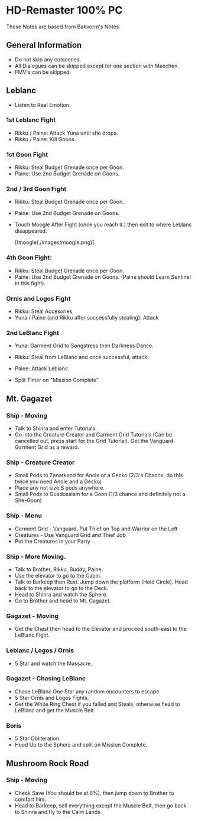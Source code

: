 # HD-Remaster 100% PC

These Notes are based from Bakvorm's Notes.

## General Information

  * Do not skip any cutscenes.
  * All Dialogues can be skipped except for one section with Maechen.
  * FMV's can be skipped. 

## Leblanc

  * Listen to Real Emotion.

### 1st Leblanc Fight

  * Rikku / Paine: Attack Yuna until she drops.
  * Rikku / Paine: Kill Goons.

### 1st Goon Fight
  * Rikku: Steal Budget Grenade once per Goon.
  * Paine: Use 2nd Budget Grenade on Goons.

### 2nd / 3rd Goon Fight
  * Rikku: Steal Budget Grenade once per Goon.
  * Paine: Use 2nd Budget Grenade on Goons.
  * Touch Moogle After Fight (once you reach it.) then exit to where Leblanc disappeared. 

    [!moogle(./images/moogle.png)]

### 4th Goon Fight: 
  * Rikku: Steal Budget Grenade once per Goon.
  * Paine: Use 2nd Budget Grenade on Goons. (Paine should Learn Sentinel in this fight).

### Ornis and Logos Fight
  * Rikku: Steal Accesories
  * Yuna / Paine (and Rikku after successfully stealing): Attack

### 2nd LeBlanc Fight
  * Yuna: Garment Grid to Songstress then Darkness Dance.
  * Rikku: Steal from LeBlanc and once successful, attack.
  * Paine: Attack Leblanc.

  * Split Timer on "Mission Complete"

## Mt. Gagazet

### Ship - Moving
  * Talk to Shinra and enter Tutorials.
  * Go into the Creature Creator and Garment Grid Tutorials (Can be cancelled out, press start for the Grid Tutorial). Get the Vanguard Garment Grid as a reward.

### Ship - Creature Creator
  * Small Pods to Zanarkand for Anole or a Gecko (2/3's Chance, do this twice you need Anole and a Gecko)
  * Place any not size S pods anywhere. 
  * Small Pods to Guadosalam for a Goon (1/3 chance and definitely not a She-Goon)

### Ship - Menu
  * Garment Grid - Vanguard. Put Thief on Top and Warrior on the Left
  * Creatures - Use Vanguard Grid and Thief Job
  * Put the Creatures in your Party

### Ship - More Moving.
  * Talk to Brother, Rikku, Buddy, Paine. 
  * Use the elevator to go to the Cabin.
  * Talk to Barkeep then Rest. Jump down the platform (Hold Circle). Head back to the elevator to go to the Deck.
  * Head to Shinra and watch the Sphere.
  * Go to Brother and head to Mt. Gagazet.

### Gagazet - Moving
  * Get the Chest then head to the Elevator and proceed south-east to the LeBlanc Fight.

### Leblanc / Logos / Ornis
  * 5 Star and watch the Massacre.

### Gagazet - Chasing LeBlanc
  * Chase LeBlanc One Star any random encounters to escape. 
  * 5 Star Ornis and Logos Fights.
  * Get the White Ring Chest if you failed and Steals, otherwise head to LeBlanc and get the Muscle Belt.

### Boris
  * 5 Star Obliteration.
  * Head Up to the Sphere and split on Mission Complete.

## Mushroom Rock Road

### Ship - Moving
  * Check Save (You should be at 6%), then jump down to Brother to comfort him.
  * Head to Barkeep, sell everything except the Muscle Belt, then go back to Shinra and fly to the Calm Lands.